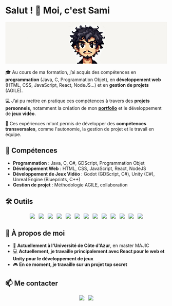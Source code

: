 # Salut ! 👋 Moi, c'est Sami  

![Bannière](./banner.jpg)  

🎓 Au cours de ma formation, j’ai acquis des compétences en **programmation** (Java, C, Programmation Objet), en **développement web** (HTML, CSS, JavaScript, React, NodeJS...) et en **gestion de projets** (AGILE).  

💻 J’ai pu mettre en pratique ces compétences à travers des **projets personnels**, notamment la création de mon **[portfolio](https://samisaoud.dev)** et le développement de **jeux vidéo**.  

🚀 Ces expériences m'ont permis de développer des **compétences transversales**, comme l'autonomie, la gestion de projet et le travail en équipe.  

## 🔹 Compétences  
- **Programmation** : Java, C, C#, GDScript, Programmation Objet  
- **Développement Web** : HTML, CSS, JavaScript, React, NodeJS  
- **Développement de Jeux Vidéo** : Godot (GDScript, C#), Unity (C#), Unreal Engine (Blueprints, C++)  
- **Gestion de projet** : Méthodologie AGILE, collaboration  

## 🛠️ Outils  

<p align="center">
  <a href="https://developer.mozilla.org/fr/docs/Web/HTML" target="_blank"><img src="https://img.shields.io/badge/-HTML-orange?style=flat-square&logo=html5" style="margin-right: 8px;" /></a>
  <a href="https://developer.mozilla.org/fr/docs/Web/CSS" target="_blank"><img src="https://img.shields.io/badge/-CSS-blue?style=flat-square&logo=css3" style="margin-right: 8px;" /></a>
  <a href="https://developer.mozilla.org/fr/docs/Web/JavaScript" target="_blank"><img src="https://img.shields.io/badge/-JavaScript-yellow?style=flat-square&logo=javascript" style="margin-right: 8px;" /></a>
  <a href="https://react.dev/" target="_blank"><img src="https://img.shields.io/badge/-React-blue?style=flat-square&logo=react" style="margin-right: 8px;" /></a>
  <a href="https://nodejs.org/" target="_blank"><img src="https://img.shields.io/badge/-NodeJS-green?style=flat-square&logo=node.js" style="margin-right: 8px;" /></a>
  <a href="https://en.cppreference.com/w/c" target="_blank"><img src="https://img.shields.io/badge/-C-blue?style=flat-square&logo=c" style="margin-right: 8px;" /></a>
  <a href="https://en.cppreference.com/w/cpp" target="_blank"><img src="https://img.shields.io/badge/-C++-blue?style=flat-square&logo=c%2B%2B" style="margin-right: 8px;" /></a>
  <a href="https://learn.microsoft.com/en-us/dotnet/csharp/" target="_blank"><img src="https://img.shields.io/badge/-C%23-purple?style=flat-square&logo=csharp" style="margin-right: 8px;" /></a>
  <a href="https://docs.godotengine.org/en/stable/tutorials/scripting/gdscript/index.html" target="_blank"><img src="https://img.shields.io/badge/-GDScript-lightgrey?style=flat-square&logo=godotengine" style="margin-right: 8px;" /></a>
  <a href="https://godotengine.org/" target="_blank"><img src="https://img.shields.io/badge/-Godot-478CBF?style=flat-square&logo=godotengine" style="margin-right: 8px;" /></a>
  <a href="https://unity.com/" target="_blank"><img src="https://img.shields.io/badge/-Unity-black?style=flat-square&logo=unity" style="margin-right: 8px;" /></a>
  <a href="https://www.unrealengine.com/" target="_blank"><img src="https://img.shields.io/badge/-Unreal%20Engine-black?style=flat-square&logo=unrealengine" style="margin-right: 8px;" /></a>
  <a href="https://git-scm.com/" target="_blank"><img src="https://img.shields.io/badge/-Git-black?style=flat-square&logo=git" /></a>
</p>

## 📌 À propos de moi  
- 📖 **Actuellement à l'Université de Côte d'Azur**, en master MAJIC  
- 💻 **Actuellement, je travaille principalement avec React pour le web et Unity pour le développement de jeux**
- 🎮 **En ce moment, je travaille sur un projet top secret**

## 📫 Me contacter  

<p align="center">
  <a href="mailto:sami.ssaoud@gmail.com"><img src="https://img.shields.io/badge/-Email-red?style=flat-square&logo=gmail" style="margin-right: 8px;" /></a>
  <a href="https://www.linkedin.com/in/sami-saoud-446836340/"><img src="https://img.shields.io/badge/-LinkedIn-blue?style=flat-square&logo=linkedin" /></a>
</p>
